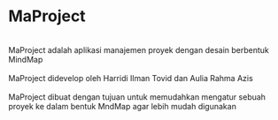 # MaProject
<br> MaProject adalah aplikasi manajemen proyek dengan desain berbentuk MindMap </br>
<br> MaProject didevelop oleh Harridi Ilman Tovid dan Aulia Rahma Azis </br>
<br> MaProject dibuat dengan tujuan untuk memudahkan mengatur sebuah proyek ke dalam bentuk MndMap agar lebih mudah digunakan</br>

